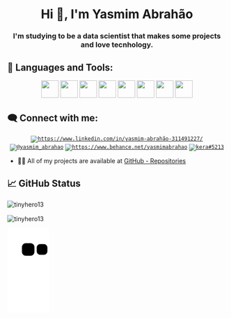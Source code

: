 <h1 align="center">Hi 👋, I'm Yasmim Abrahão</h1>
<h3 align="center">I'm studying to be a data scientist that makes some projects and love tecnhology.</h3>

## 🔧 Languages and Tools:
<p align="center">
<code><img src="https://cdn.jsdelivr.net/gh/devicons/devicon/icons/html5/html5-original-wordmark.svg" height="40px" width="40px" /></code>
<code><img src="https://cdn.jsdelivr.net/gh/devicons/devicon/icons/css3/css3-original-wordmark.svg" height="40px" width="40px" /></code>
<code><img src="https://cdn.jsdelivr.net/gh/devicons/devicon/icons/javascript/javascript-original.svg" height="40px" width="40px" /></code>
<code><img src="https://cdn.jsdelivr.net/gh/devicons/devicon/icons/python/python-original-wordmark.svg" height="40px" width="40px" /></code>
<code><img src="https://cdn.jsdelivr.net/gh/devicons/devicon/icons/visualstudio/visualstudio-plain-wordmark.svg" height="40px" width="40px" /></code>
<code><img src="https://cdn.jsdelivr.net/gh/devicons/devicon/icons/linux/linux-original.svg" height="40px" width="40px" /></code>
<code><img src="https://cdn.jsdelivr.net/gh/devicons/devicon/icons/windows8/windows8-original.svg" height="40px" width="40px" /></code>
<code><img src="https://cdn.jsdelivr.net/gh/devicons/devicon/icons/mysql/mysql-original-wordmark.svg" height="40px" width="40px" /></code>
</p>

## 🗨️ Connect with me:
<p align="center">
<code><a href="https://linkedin.com/in/https://www.linkedin.com/in/yasmim-abrahão-311491227/" target="blank"><img align="center" src="https://raw.githubusercontent.com/rahuldkjain/github-profile-readme-generator/master/src/images/icons/Social/linked-in-alt.svg" alt="https://www.linkedin.com/in/yasmim-abrahão-311491227/" height="30" width="40" /></a></code>
<code><a href="https://instagram.com/@yasmim_abrahao" target="blank"><img align="center" src="https://raw.githubusercontent.com/rahuldkjain/github-profile-readme-generator/master/src/images/icons/Social/instagram.svg" alt="@yasmim_abrahao" height="30" width="40" /></a></code>
<code><a href="https://www.behance.net/https://www.behance.net/yasmimabrahao" target="blank"><img align="center" src="https://raw.githubusercontent.com/rahuldkjain/github-profile-readme-generator/master/src/images/icons/Social/behance.svg" alt="https://www.behance.net/yasmimabrahao" height="30" width="40" /></a></code>
<code><a href="https://discord.gg/kera#5213" target="blank"><img align="center" src="https://raw.githubusercontent.com/rahuldkjain/github-profile-readme-generator/master/src/images/icons/Social/discord.svg" alt="kera#5213" height="30" width="40" /></a></code>
</p>

- 👨‍💻 All of my projects are available at [GitHub - Repositories](https://github.com/TinyHero13?tab=repositories)

## 📈 GitHub Status
<p><img align="center" src="https://github-readme-stats.vercel.app/api/top-langs?username=tinyhero13&show_icons=true&locale=en&layout=compact" alt="tinyhero13" /></p>

<p><img align="center" src="https://github-readme-stats.vercel.app/api?username=tinyhero13&show_icons=true&locale=en" alt="tinyhero13" /></p>



![Snake animation](https://github.com/TinyHero13/TinyHero13/blob/output/github-contribution-grid-snake.svg)

